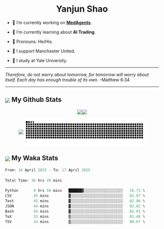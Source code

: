 

<h1 align="center">Yanjun Shao</h1>

- 🐒 I’m currently working on **[MedAgents](https://github.com/gersteinlab/MedAgents)**.

- 🦧 I’m currently learning about **AI Trading**.

- 🦍 Pronouns: He/His.

- 👹 I support Manchester United.

- 🐶 I study at Yale University.

---

<i> Therefore, do not worry about tomorrow, for tomorrow will worry about itself. Each day has enough trouble of its own. </i> -Matthew 6:34

---

<h2><img src="https://emojis.slackmojis.com/emojis/images/1579216111/7550/pikachu_wave.gif?1579216111" align="center" width="28" /> My Github Stats</h2>

<p align="center"><img align="center" src = "https://github-readme-stats.vercel.app/api?username=super-dainiu&show_icons=true&count_private=true&theme=tokyonight&hide=issues&line_height=30" width="400px"><img align="center" src = "https://github-readme-streak-stats.herokuapp.com/?user=super-dainiu&theme=tokyonight" width="400px"></p>

<p align="center"><img align="center" width="400px" src="https://github-readme-stats.vercel.app/api/top-langs/?username=super-dainiu&layout=compact&theme=tokyonight&hide=html,tex,jupyter%20notebook"><img align="center" width="400px" src="https://github.com/super-dainiu/super-dainiu/blob/output/github-contribution-grid-snake.svg"></p>

<h2><img src="https://emojis.slackmojis.com/emojis/images/1579216111/7550/pikachu_wave.gif?1579216111" align="center" width="28" /> My Waka Stats</h2>

<!--START_SECTION:waka-->

```python
From: 10 April 2025 - To: 17 April 2025

Total Time: 36 hrs 49 mins

Python       9 hrs 50 mins   ██████▓░░░░░░░░░░░░░░░░░░   26.73 %
CSV          45 mins         ▓░░░░░░░░░░░░░░░░░░░░░░░░   02.07 %
Text         45 mins         ▓░░░░░░░░░░░░░░░░░░░░░░░░   02.06 %
JSON         44 mins         ▓░░░░░░░░░░░░░░░░░░░░░░░░   02.02 %
Bash         44 mins         ▓░░░░░░░░░░░░░░░░░░░░░░░░   02.01 %
TeX          32 mins         ▒░░░░░░░░░░░░░░░░░░░░░░░░   01.46 %
TSV          14 mins         ▒░░░░░░░░░░░░░░░░░░░░░░░░   00.67 %
```

<!--END_SECTION:waka-->
